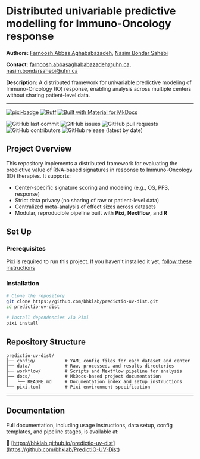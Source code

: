 # Distributed univariable predictive modelling for Immuno-Oncology response

**Authors:** [Farnoosh Abbas Aghababazadeh](https://github.com/RibaA), [Nasim Bondar Sahebi](https://github.com/sogolsahebi)

**Contact:** [farnoosh.abbasaghababazadeh@uhn.ca](mailto:farnoosh.abbasaghababazadeh@uhn.ca),  [nasim.bondarsahebi@uhn.ca](mailto:nasim.bondarsahebi@uhn.ca)

**Description:** A distributed framework for univariable predictive modeling of Immuno-Oncology (IO) response, enabling analysis across multiple centers without sharing patient-level data.

--------------------------------------

[![pixi-badge](https://img.shields.io/endpoint?url=https://raw.githubusercontent.com/prefix-dev/pixi/main/assets/badge/v0.json&style=flat-square)](https://github.com/prefix-dev/pixi)
[![Ruff](https://img.shields.io/endpoint?url=https://raw.githubusercontent.com/astral-sh/ruff/main/assets/badge/v2.json&style=flat-square)](https://github.com/astral-sh/ruff)
[![Built with Material for MkDocs](https://img.shields.io/badge/mkdocs--material-gray?logo=materialformkdocs&style=flat-square)](https://github.com/squidfunk/mkdocs-material)

![GitHub last commit](https://img.shields.io/github/last-commit/bhklab/predictio-uv-dist?style=flat-square)
![GitHub issues](https://img.shields.io/github/issues/bhklab/predictio-uv-dist?style=flat-square)
![GitHub pull requests](https://img.shields.io/github/issues-pr/bhklab/predictio-uv-dist?style=flat-square)
![GitHub contributors](https://img.shields.io/github/contributors/bhklab/predictio-uv-dist?style=flat-square)
![GitHub release (latest by date)](https://img.shields.io/github/v/release/bhklab/predictio-uv-dist?style=flat-square)

## Project Overview

This repository implements a distributed framework for evaluating the predictive value of RNA-based signatures in response to Immuno-Oncology (IO) therapies. It supports:

- Center-specific signature scoring and modeling (e.g., OS, PFS, response)
- Strict data privacy (no sharing of raw or patient-level data)
- Centralized meta-analysis of effect sizes across datasets
- Modular, reproducible pipeline built with **Pixi**, **Nextflow**, and **R**

## Set Up

### Prerequisites

Pixi is required to run this project.
If you haven't installed it yet, [follow these instructions](https://pixi.sh/latest/)

### Installation

```bash
# Clone the repository
git clone https://github.com/bhklab/predictio-uv-dist.git
cd predictio-uv-dist

# Install dependencies via Pixi
pixi install
```
## Repository Structure

```
predictio-uv-dist/
├── config/           # YAML config files for each dataset and center
├── data/             # Raw, processed, and results directories
├── workflow/         # Scripts and Nextflow pipeline for analysis
├── docs/             # MkDocs-based project documentation
│   └── README.md     # Documentation index and setup instructions
└── pixi.toml         # Pixi environment specification
```

---

## Documentation

Full documentation, including usage instructions, data setup, config templates, and pipeline stages, is available at:

🔗 [https://bhklab.github.io/predictio-uv-dist](https://github.com/bhklab/PredictIO-UV-Dist)

